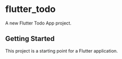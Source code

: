 # flutter_todo

A new Flutter Todo App project.

## Getting Started

This project is a starting point for a Flutter application.
